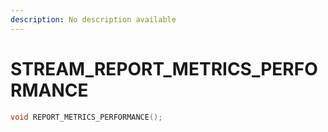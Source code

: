 ```yaml
---
description: No description available 
---
```


# STREAM\_REPORT_METRICS_PERFORMANCE

```cpp
void REPORT_METRICS_PERFORMANCE();
```